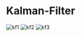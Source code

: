 # Kalman-Filter

![kf1](https://user-images.githubusercontent.com/46284863/96054999-9fd96680-0e8b-11eb-997f-b2348d07af8b.png)
![kf2](https://user-images.githubusercontent.com/46284863/96055006-a4058400-0e8b-11eb-9f02-a0630108a30d.png)
![kf3](https://user-images.githubusercontent.com/46284863/96055009-a5cf4780-0e8b-11eb-8e92-ff05adfccced.png)
